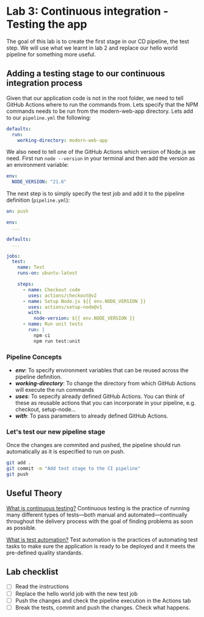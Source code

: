 # Lab 3: Continuous integration - Testing the app

The goal of this lab is to create the first stage in our CD pipeline, the test step. We will use what we learnt in lab 2 and replace our hello world pipeline for something more useful.

## Adding a testing stage to our continuous integration process

Given that our application code is not in the root folder, we need to tell GitHub Actions where to run the commands from. Lets specify that the NPM commands needs to be run from the modern-web-app directory. Lets add to our `pipeline.yml` the following:

```yml
defaults:
  run:
    working-directory: modern-web-app
```

We also need to tell one of the GitHub Actions which version of Node.js we need. First run `node --version` in your terminal and then add the version as an environment variable:

```yml
env:
  NODE_VERSION: "21.6"
```

The next step is to simply specify the test job and add it to the pipeline definition (`pipeline.yml`):

```yml
on: push

env: 
  ...

defaults:
  ...

jobs:
  test:
    name: Test
    runs-on: ubuntu-latest

    steps:
      - name: Checkout code
        uses: actions/checkout@v2
      - name: Setup Node.js ${{ env.NODE_VERSION }}
        uses: actions/setup-node@v1
        with:
          node-version: ${{ env.NODE_VERSION }}
      - name: Run unit tests
        run: |
          npm ci
          npm run test:unit
```

### Pipeline Concepts

- **_env_**: To specify environment variables that can be reused across the pipeline definition.
- **_working-directory_**: To change the directory from which GitHub Actions will execute the run commands
- **_uses_**: To sepecify already defined GitHub Actions. You can think of these as reusable actions that you can incorporate in your pipeline, e.g. checkout, setup-node...
- **_with_**: To pass parameters to already defined GitHub Actions.

### Let's test our new pipeline stage

Once the changes are commited and pushed, the pipeline should run automatically as it is especified to run on push.

```bash
git add .
git commit -m "Add test stage to the CI pipeline"
git push
```

## Useful Theory

[What is continuous testing?](https://continuousdelivery.com/foundations/test-automation/)
Continuous testing is the practice of running many different types of tests—both manual and automated—continually throughout the delivery process with the goal of finding problems as soon as possible.

[What is test automation?](https://www.atlassian.com/devops/devops-tools/test-automation)
Test automation is the practices of automating test tasks to make sure the application is ready to be deployed and it meets the pre-defined quality standards.

## Lab checklist

- [ ] Read the instructions
- [ ] Replace the hello world job with the new test job
- [ ] Push the changes and check the pipeline execution in the Actions tab
- [ ] Break the tests, commit and push the changes. Check what happens.
